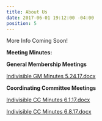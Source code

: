 ```yaml
---
title: About Us
date: 2017-06-01 19:12:00 -04:00
position: 5
---
```


More Info Coming Soon!

**Meeting Minutes:**

**General Membership Meetings**

[Indivisible GM Minutes 5.24.17.docx](/uploads/Indivisible%20GM%20Minutes%205.24.17.docx)

**Coordinating Committee Meetings**

[Indivisible CC Minutes 6.1.17.docx](/uploads/Indivisible%20CC%20Minutes%206.1.17.docx)


[Indivisible CC Minutes 6.8.17.docx](/uploads/Indivisible%20CC%20Minutes%206.8.17-b73554.docx)